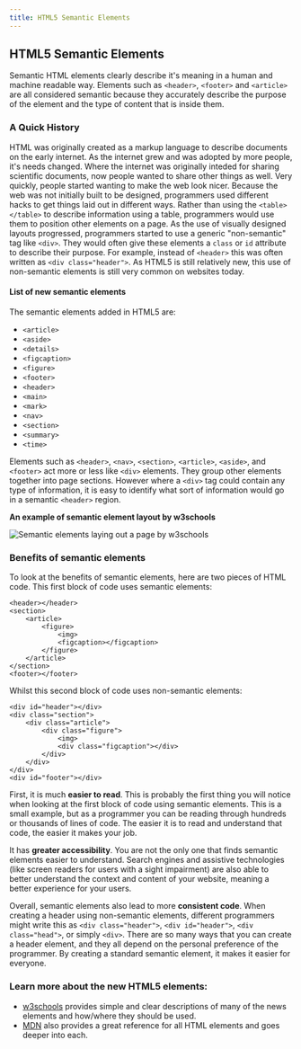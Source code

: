 ```yaml
---
title: HTML5 Semantic Elements
---
```

## HTML5 Semantic Elements
Semantic HTML elements clearly describe it's meaning in a human and machine readable way. Elements such as `<header>`, `<footer>` and `<article>` are all considered semantic because they accurately describe the purpose of the element and the type of content that is inside them.

### A Quick History
HTML was originally created as a markup language to describe documents on the early internet. As the internet grew and was adopted by more people, it's needs changed. Where the internet was originally inteded for sharing scientific documents, now people wanted to share other things as well. Very quickly, people started wanting to make the web look nicer. Because the web was not initially built to be designed, programmers used different hacks to get things laid out in different ways. Rather than using the ```<table></table>``` to describe information using a table, programmers would use them to position other elements on a page. As the use of visually designed layouts progressed, programmers started to use a generic "non-semantic" tag like `<div>`. They would often give these elements a `class` or `id` attribute to describe their purpose. For example, instead of `<header>` this was often written as `<div class="header">`. As HTML5 is still relatively new, this use of non-semantic elements is still very common on websites today.

#### List of new semantic elements
The semantic elements added in HTML5 are:
+ `<article>`
+ `<aside>`
+ `<details>`
+ `<figcaption>`
+ `<figure>`
+ `<footer>`
+ `<header>`
+ `<main>`
+ `<mark>`
+ `<nav>`
+ `<section>`
+ `<summary>`
+ `<time>`

Elements such as ```<header>```, ```<nav>```, ```<section>```, ```<article>```, ```<aside>```, and ```<footer>``` act more or less like ```<div>``` elements. They group other elements together into page sections. However where a ```<div>```  tag could contain any type of information, it is easy to identify what sort of information would go in a semantic ```<header>``` region.

**An example of semantic element layout by w3schools**

![Semantic elements laying out a page by w3schools](https://www.w3schools.com/html/img_sem_elements.gif)

### Benefits of semantic elements
To look at the benefits of semantic elements, here are two pieces of HTML code. This first block of code uses semantic elements:
```
<header></header>
<section>
	<article>
		<figure>
			<img>
			<figcaption></figcaption>
		</figure>
	</article>
</section>
<footer></footer>
```

Whilst this second block of code uses non-semantic elements:
```
<div id="header"></div>
<div class="section">
	<div class="article">
		<div class="figure">
			<img>
			<div class="figcaption"></div>
		</div>
	</div>
</div>
<div id="footer"></div>
```

First, it is  much **easier to read**. This is probably the first thing you will notice when looking at the first block of code using semantic elements. This is a small example, but as a programmer you can be reading through hundreds or thousands of lines of code. The easier it is to read and understand that code, the easier it makes your job.

It has **greater accessibility**. You are not the only one that finds semantic elements easier to understand. Search engines and assistive technologies (like screen readers for users with a sight impairment) are also able to better understand the context and content of your website, meaning a better experience for your users.

Overall, semantic elements also lead to more **consistent code**. When creating a header using non-semantic elements, different programmers might write this as `<div class="header">`, `<div id="header">`, `<div class="head">`, or simply `<div>`. There are so many ways that you can create a header element, and they all depend on the personal preference of the programmer. By creating a standard semantic element, it makes it easier for everyone.

### Learn more about the new HTML5 elements:
* [w3schools](https://www.w3schools.com/html/html5_semantic_elements.asp) provides simple and clear descriptions of many of the news elements and how/where they should be used.
* [MDN](https://developer.mozilla.org/en-US/docs/Web/HTML/Element) also provides a great reference for all HTML elements and goes deeper into each.
